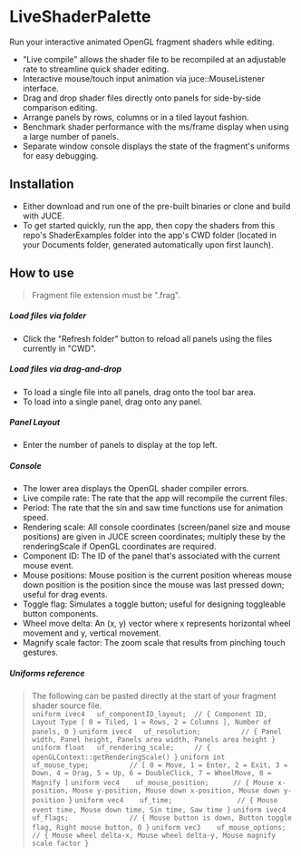 # LiveShaderPalette

Run your interactive animated OpenGL fragment shaders while editing.

  - "Live compile" allows the shader file to be recompiled at an adjustable rate to streamline quick shader editing.
  - Interactive mouse/touch input animation via juce::MouseListener interface.
  - Drag and drop shader files directly onto panels for side-by-side comparison editing.
  - Arrange panels by rows, columns or in a tiled layout fashion.
  - Benchmark shader performance with the ms/frame display when using a large number of panels.
  - Separate window console displays the state of the fragment's uniforms for easy debugging.

## Installation
  - Either download and run one of the pre-built binaries or clone and build with JUCE.
  - To get started quickly, run the app, then copy the shaders from this repo's ShaderExamples folder into the app's CWD folder (located in your Documents folder, generated automatically upon first launch).
  
## How to use
>Fragment file extension must be ".frag".   
##### Load files via folder  
  - Click the "Refresh folder" button to reload all panels using the files currently in "CWD".
##### Load files via drag-and-drop
  - To load a single file into all panels, drag onto the tool bar area.
  - To load into a single panel, drag onto any panel. 
##### Panel Layout
  - Enter the number of panels to display at the top left.
##### Console
  - The lower area displays the OpenGL shader compiler errors.
  - Live compile rate: The rate that the app will recompile the current files.
  - Period: The rate that the sin and saw time functions use for animation speed.
  - Rendering scale: All console coordinates (screen/panel size and mouse positions) are given in JUCE screen coordinates; multiply these by the renderingScale if OpenGL coordinates are required.
  - Component ID: The ID of the panel that's associated with the current mouse event.
  - Mouse positions: Mouse position is the current position whereas mouse down position is the position since the mouse was last pressed down; useful for drag events.
  - Toggle flag: Simulates a toggle button; useful for designing toggleable button components.
  - Wheel move delta: An (x, y) vector where x represents horizontal wheel movement and y, vertical movement.
  - Magnify scale factor: The zoom scale that results from pinching touch gestures.
 
##### Uniforms reference
> The following can be pasted directly at the start of your fragment shader source file.    
`uniform ivec4   uf_componentID_layout;  // { Component ID, Layout Type [ 0 = Tiled, 1 = Rows, 2 = Columns ], Number of panels, 0 }`
`uniform ivec4   uf_resolution;          // { Panel width, Panel height, Panels area width, Panels area height }`
`uniform float   uf_rendering_scale;     // { openGLContext::getRenderingScale() }`
`uniform int     uf_mouse_type;          // [ 0 = Move, 1 = Enter, 2 = Exit, 3 = Down, 4 = Drag, 5 = Up, 6 = DoubleClick, 7 = WheelMove, 8 = Magnify ]`
`uniform vec4    uf_mouse_position;      // { Mouse x-position, Mouse y-position, Mouse down x-position, Mouse down y-position }`
`uniform vec4    uf_time;                // { Mouse event time, Mouse down time, Sin time, Saw time }`
`uniform ivec4   uf_flags;               // { Mouse button is down, Button toggle flag, Right mouse button, 0 }`
`uniform vec3    uf_mouse_options;       // { Mouse wheel delta-x, Mouse wheel delta-y, Mouse magnify scale factor }`

